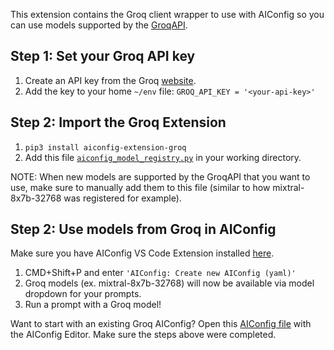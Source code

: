 This extension contains the Groq client wrapper to use with AIConfig so you can use models supported by the [GroqAPI](https://console.groq.com/docs/quickstart).

## Step 1: Set your Groq API key

1. Create an API key from the Groq [website](https://console.groq.com/keys).
2. Add the key to your home `~/env` file: `GROQ_API_KEY = '<your-api-key>'`

## Step 2: Import the Groq Extension

1.  `pip3 install aiconfig-extension-groq`
2.  Add this file [`aiconfig_model_registry.py`](https://github.com/lastmile-ai/aiconfig/blob/main/cookbooks/Groq/aiconfig_model_registry.py) in your working directory.

NOTE: When new models are supported by the GroqAPI that you want to use, make sure to manually add them to this file (similar to how mixtral-8x7b-32768 was registered for example).

## Step 2: Use models from Groq in AIConfig

Make sure you have AIConfig VS Code Extension installed [here](https://marketplace.visualstudio.com/items?itemName=lastmile-ai.vscode-aiconfig).

1. CMD+Shift+P and enter `'AIConfig: Create new AIConfig (yaml)'`
2. Groq models (ex. mixtral-8x7b-32768) will now be available via model dropdown for your prompts.
3. Run a prompt with a Groq model!

Want to start with an existing Groq AIConfig?
Open this [AIConfig file](https://github.com/lastmile-ai/aiconfig/blob/b9a9e59dfd6251ab91580c0b8a4ef37906e8b9d4/cookbooks/Groq/groq.aiconfig.json) with the AIConfig Editor. Make sure the steps above were completed.
